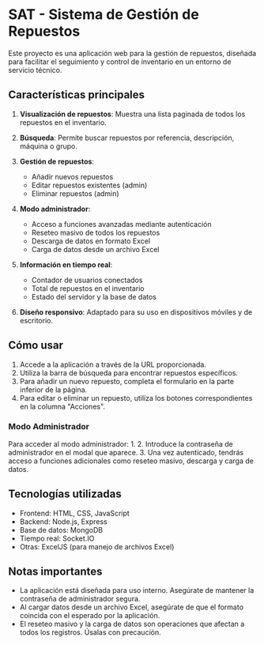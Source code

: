 # SAT - Sistema de Gestión de Repuestos

Este proyecto es una aplicación web para la gestión de repuestos, diseñada para facilitar el seguimiento y control de inventario en un entorno de servicio técnico.

## Características principales

1. **Visualización de repuestos**: Muestra una lista paginada de todos los repuestos en el inventario.

2. **Búsqueda**: Permite buscar repuestos por referencia, descripción, máquina o grupo.

3. **Gestión de repuestos**: 
   - Añadir nuevos repuestos
   - Editar repuestos existentes (admin)
   - Eliminar repuestos (admin)

4. **Modo administrador**: 
   - Acceso a funciones avanzadas mediante autenticación
   - Reseteo masivo de todos los repuestos
   - Descarga de datos en formato Excel
   - Carga de datos desde un archivo Excel

5. **Información en tiempo real**:
   - Contador de usuarios conectados
   - Total de repuestos en el inventario
   - Estado del servidor y la base de datos

6. **Diseño responsivo**: Adaptado para su uso en dispositivos móviles y de escritorio.

## Cómo usar

1. Accede a la aplicación a través de la URL proporcionada.
2. Utiliza la barra de búsqueda para encontrar repuestos específicos.
3. Para añadir un nuevo repuesto, completa el formulario en la parte inferior de la página.
4. Para editar o eliminar un repuesto, utiliza los botones correspondientes en la columna "Acciones".

### Modo Administrador

Para acceder al modo administrador:
1. 
2. Introduce la contraseña de administrador en el modal que aparece.
3. Una vez autenticado, tendrás acceso a funciones adicionales como reseteo masivo, descarga y carga de datos.

## Tecnologías utilizadas

- Frontend: HTML, CSS, JavaScript
- Backend: Node.js, Express
- Base de datos: MongoDB
- Tiempo real: Socket.IO
- Otras: ExcelJS (para manejo de archivos Excel)

## Notas importantes

- La aplicación está diseñada para uso interno. Asegúrate de mantener la contraseña de administrador segura.
- Al cargar datos desde un archivo Excel, asegúrate de que el formato coincida con el esperado por la aplicación.
- El reseteo masivo y la carga de datos son operaciones que afectan a todos los registros. Úsalas con precaución.
